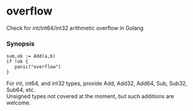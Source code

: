 # overflow
Check for int/int64/int32 arithmetic overflow in Golang

### Synopsis

```
sum,ok := Add(a,b)
if !ok {
   panic("overflow")
}

```
For int, int64, and int32 types, provide Add, Add32, Add64, Sub, Sub32, Sub64, etc.  
Unsigned types not covered at the moment, but such additions are welcome.

